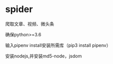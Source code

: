# spider
爬取文章、视频、微头条

确保python>=3.6

输入pipenv install安装所需库（pip3 install pipenv）

安装nodejs,并安装md5-node，jsdom
